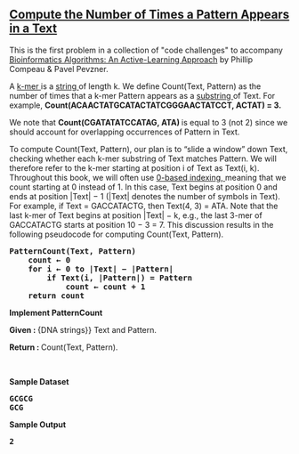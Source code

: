 <h2><a href="https://rosalind.info/problems/ba1a/">Compute the Number of Times a Pattern Appears in a Text</a></h2>

<p>This is the first problem in a collection of "code challenges" to accompany <a href="http://bioinformaticsalgorithms.org/"> Bioinformatics Algorithms: An Active-Learning Approach</a> by Phillip Compeau & Pavel Pevzner.</p>
<p>A <a href="https://rosalind.info/glossary/k-mer/"> k-mer </a> is a <a href="https://rosalind.info/glossary/string/">string </a> of length k. We define Count(Text, Pattern) as the number of times that a k-mer Pattern appears as a <a href="https://rosalind.info/glossary/substring/">substring </a> of Text. For example, <strong> Count(ACAACTATGCATACTATCGGGAACTATCCT, ACTAT) = 3.</strong></p>

<p>We note that <strong>Count(CGATATATCCATAG, ATA) </strong> is equal to 3 (not 2) since we should account for overlapping occurrences of Pattern in Text.</p>


<p>To compute Count(Text, Pattern), our plan is to “slide a window” down Text, checking whether each k-mer substring of Text matches Pattern. We will therefore refer to the k-mer starting at position i of Text as Text(i, k). Throughout this book, we will often use <a href="https://rosalind.info/glossary/0-based-numbering/"> 0-based indexing, </a> meaning that we count starting at 0 instead of 1. In this case, Text begins at position 0 and ends at position |Text| − 1 (|Text| denotes the number of symbols in Text). For example, if Text = GACCATACTG, then Text(4, 3) = ATA. Note that the last k-mer of Text begins at position |Text| − k, e.g., the last 3-mer of GACCATACTG starts at position 10 − 3 = 7. This discussion results in the following pseudocode for computing Count(Text, Pattern).</p>

<pre>
<strong>PatternCount(Text, Pattern)
    count ← 0
    for i ← 0 to |Text| − |Pattern|
        if Text(i, |Pattern|) = Pattern
            count ← count + 1
    return count</strong>
</pre>

<strong>Implement PatternCount</strong>

<p><strong>Given : </strong>{DNA strings}} Text and Pattern.</p>
<p><strong>Return : </strong>Count(Text, Pattern).</p>

<p>&nbsp;</p>
<p><strong class="example">Sample Dataset</strong></p>
<pre>
<strong>GCGCG
GCG</strong>
</pre>
<p><strong class="example">Sample Output</strong></p>
<pre>
<strong>2</strong>
</pre>
